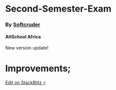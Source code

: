 # Second-Semester-Exam

### By [Softcruder](https://softcruder.github.io)

#### AltSchool Africa

New version update!

# Improvements;

[Edit on StackBlitz ⚡️](https://stackblitz.com/edit/react-qivyeb)
